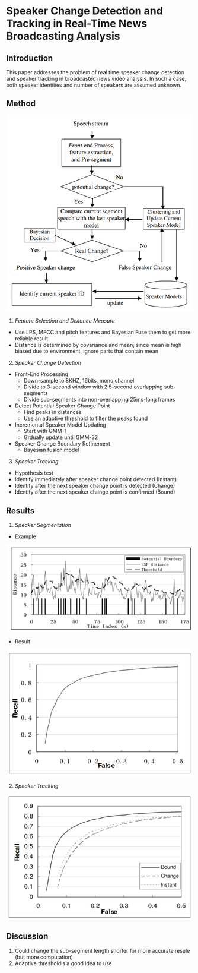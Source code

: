 # Speaker Change Detection and Tracking in Real-Time News Broadcasting Analysis

## Introduction

This paper addresses the problem of real time speaker change detection and speaker tracking in broadcasted news video analysis. In such a case, both speaker identities and number of speakers are assumed unknown.

## Method

![](./figure/speaker_change_detection_and_tracking_in_real-time_news_broadcasting_analysis.png)


1. *Feature Selection and Distance Measure*
- Use LPS, MFCC and pitch features and Bayesian Fuse them to get more reliable result
- Distance is determined by covariance and mean, since mean is high biased due to environment, ignore parts that contain mean

2. *Speaker Change Detection*
- Front-End Processing
	- Down-sample to 8KHZ, 16bits, mono channel
	- Divide to 3-second window with 2.5-second overlapping sub-segments
	- Divide sub-segments into non-overlapping 25ms-long frames
- Detect Potential Speaker Change Point
	- Find peaks in distances
	- Use an adaptive threshold to filter the peaks found
- Incremental Speaker Model Updating
	- Start with GMM-1
	- Grdually update until GMM-32
- Speaker Change Boundary Refinement
	- Bayesian fusion model

3. *Speaker Tracking*
- Hypothesis test
- Identify immediately after speaker change point detected (Instant)
- Identify after the next speaker change point is detected (Change)
- Identify after the next speaker change point is confirmed (Bound)

## Results

1. *Speaker Segmentation*
- Example

![](./figure/speaker_change_detection_and_tracking_in_real-time_news_broadcasting_analysis_result1.png)

- Result

![](./figure/speaker_change_detection_and_tracking_in_real-time_news_broadcasting_analysis_result2.png)

2. *Speaker Tracking*

![](./figure/speaker_change_detection_and_tracking_in_real-time_news_broadcasting_analysis_result3.png)


## Discussion

1. Could change the sub-segment length shorter for more accurate resule (but more computation)
2. Adaptive thresholdis a good idea to use
